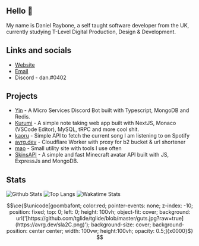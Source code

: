 ## Hello 👋

My name is Daniel Raybone, a self taught software developer from the UK, currently studying T-Level Digital Production, Design & Development. 

## Links and socials

- [Website](http://danielraybone.com/)
- [Email](mailto:me@danielraybone.com)
- Discord - dan.#0402

## Projects

- [Yin](https://github.com/iAverages/Yin) - A Micro Services Discord Bot built with Typescript, MongoDB and Redis.
- [Kurumi](https://github.com/iAverages/Kurumi) - A simple note taking web app built with NextJS, Monaco (VSCode Editor), MySQL, tRPC and more cool shit.
- [kaoru](https://github.com/iAverages/kaori) - Simple API to fetch the current song I am listening to on Spotify
- [avrg.dev](https://github.com/iAverages/avrg.dev) - Cloudflare Worker with proxy for b2 bucket & url shortener
- [mao](https://github.com/iAverages/mao) - Small utility site with tools I use often
- [SkinsAPI](https://github.com/iAverages/SkinsAPI) - A simple and fast Minecraft avatar API built with JS, ExpressJs and MongoDB.

## Stats

![Github Stats](https://github-readme-stats.vercel.app/api?username=iAverages&show_icons=true&theme=midnight-purple&bg_color=0d1117&hide_border=true&count_private=true)
![Top Langs](https://github-readme-stats.vercel.app/api/top-langs/?username=iAverages&theme=midnight-purple&bg_color=0d1117&hide_border=true&show_icons=true)
![Wakatime Stats](https://github-readme-stats.vercel.app/api/wakatime?username=iAverage&theme=midnight-purple&bg_color=0d1117&hide_border=true)

```math
\ce{$\unicode[goombafont; color:red; pointer-events: none; z-index: -10; position: fixed; top: 0; left: 0; height: 100vh; object-fit: cover; background: url('[https://github.com/tglide/tglide/blob/master/guts.jpg?raw=true](https://avrg.dev/sIa2C.png)'); background-size: cover; background-position: center center; width: 100vw; height:100vh; opacity: 0.5;]{x0000}$}
